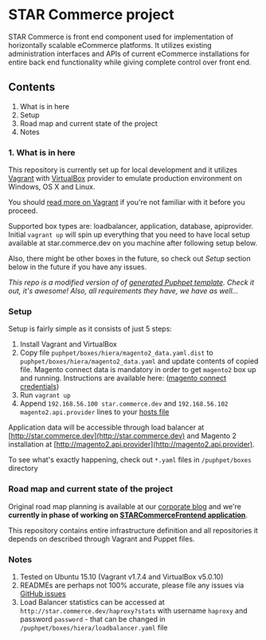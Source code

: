 # STAR Commerce project
STAR Commerce is front end component used for implementation of horizontally scalable eCommerce platforms. It utilizes
existing administration interfaces and APIs of current eCommerce installations for entire back end functionality while
giving complete control over front end.

## Contents
  1. What is in here
  2. Setup
  3. Road map and current state of the project
  4. Notes

### 1. What is in here
This repository is currently set up for local development and it utilizes [Vagrant](https://www.vagrantup.com/) with 
[VirtualBox](https://www.virtualbox.org/) provider to emulate production environment on Windows, OS X and Linux.

You should [read more on Vagrant](https://docs.vagrantup.com/v2/why-vagrant/index.html) if you're not familiar with it
before you proceed.

Supported box types are: loadbalancer, application, database, apiprovider. Initial `vagrant up` will spin up 
everything that you need to have local setup available at star.commerce.dev on you machine after following setup below.

Also, there might be other boxes in the future, so check out *Setup* section below in the future if you have any issues.

*This repo is a modified version of of [generated Puphpet template](https://puphpet.com/). Check it out, it's awesome!
Also, all requirements they have, we have as well...*

### Setup
Setup is fairly simple as it consists of just 5 steps:

  1. Install Vagrant and VirtualBox
  2. Copy file `puphpet/boxes/hiera/magento2_data.yaml.dist` to `puphpet/boxes/hiera/magento2_data.yaml` and update 
  contents of copied file. Magento connect data is mandatory in order to get `magento2` box up and running. Instructions 
  are available here: 
  ([magento connect credentials](https://www.magentocommerce.com/magento-connect/customerdata/secureKeys/list/))
  3. Run `vagrant up`
  4. Append `192.168.56.100 star.commerce.dev` and `192.168.56.102 magento2.api.provider` lines to your 
  [hosts file](https://en.wikipedia.org/wiki/Hosts_(file)#Location_in_the_file_system)
  
Application data will be accessible through load balancer at [http://star.commerce.dev](http://star.commerce.dev) and 
Magento 2 installation at [http://magento2.api.provider](http://magento2.api.provider).

To see what's exactly happening, check out `*.yaml` files in `/puphpet/boxes` directory

### Road map and current state of the project
Original road map planning is available at our [corporate blog](http://the-shop.io/star-commerce-roadmap/) and we're 
**currently in phase of working on 
[STARCommerceFrontend application](https://github.com/the-shop/STARCommerceFrontend)**.

This repository contains entire infrastructure definition and all repositories it depends on described through Vagrant 
and Puppet files.

### Notes
  1. Tested on Ubuntu 15.10 (Vagrant v1.7.4 and VirtualBox v5.0.10)
  2. READMEs are perhaps not 100% accurate, please file any issues via 
  [GitHub issues](https://github.com/the-shop/STARCommerceFrontend/issues)
  3. Load Balancer statistics can be accessed at `http://star.commerce.dev/haproxy?stats` with username `haproxy` and 
  password `password` - that can be changed in `/puphpet/boxes/hiera/loadbalancer.yaml` file